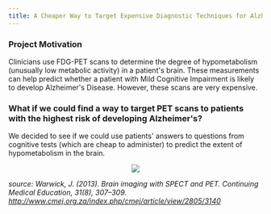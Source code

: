 ```yaml
---
title: A Cheaper Way to Target Expensive Diagnostic Techniques for Alzheimer's?
---
```



### Project Motivation

Clinicians use FDG-PET scans to determine the degree of hypometabolism (unusually low metabolic activity) in a patient's brain. These measurements can help predict whether a patient with Mild Cognitive Impairment is likely to develop Alzheimer's Disease. However, these scans are very expensive. 


### What if we could find a way to target PET scans to patients with the highest risk of developing Alzheimer's? 

We decided to see if we could use patients' answers to questions from cognitive tests (which are cheap to administer) to predict the extent of hypometabolism in the brain. 

<div style="text-align:center"><img src ="images/pet_scan" /></div>

*source: Warwick, J. (2013). Brain imaging with SPECT and PET. Continuing Medical Education, 31(8), 307–309.  http://www.cmej.org.za/index.php/cmej/article/view/2805/3140*
